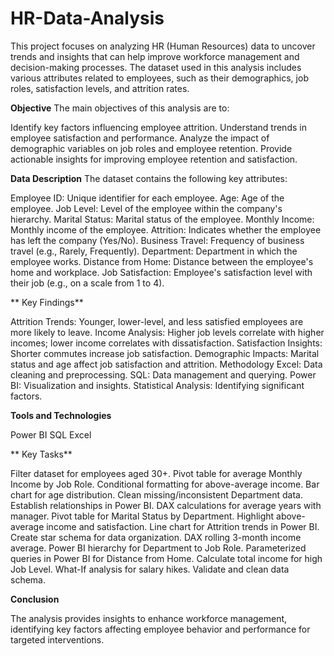 # HR-Data-Analysis

This project focuses on analyzing HR (Human Resources) data to uncover trends and insights that can help improve workforce management and decision-making processes. The dataset used in this analysis includes various attributes related to employees, such as their demographics, job roles, satisfaction levels, and attrition rates.

**Objective**
The main objectives of this analysis are to:

Identify key factors influencing employee attrition.
Understand trends in employee satisfaction and performance.
Analyze the impact of demographic variables on job roles and employee retention.
Provide actionable insights for improving employee retention and satisfaction.


**Data Description**
The dataset contains the following key attributes:

Employee ID: Unique identifier for each employee.
Age: Age of the employee.
Job Level: Level of the employee within the company's hierarchy.
Marital Status: Marital status of the employee.
Monthly Income: Monthly income of the employee.
Attrition: Indicates whether the employee has left the company (Yes/No).
Business Travel: Frequency of business travel (e.g., Rarely, Frequently).
Department: Department in which the employee works.
Distance from Home: Distance between the employee's home and workplace.
Job Satisfaction: Employee's satisfaction level with their job (e.g., on a scale from 1 to 4).

**
Key Findings**

Attrition Trends: Younger, lower-level, and less satisfied employees are more likely to leave.
Income Analysis: Higher job levels correlate with higher incomes; lower income correlates with dissatisfaction.
Satisfaction Insights: Shorter commutes increase job satisfaction.
Demographic Impacts: Marital status and age affect job satisfaction and attrition.
Methodology
Excel: Data cleaning and preprocessing.
SQL: Data management and querying.
Power BI: Visualization and insights.
Statistical Analysis: Identifying significant factors.

**Tools and Technologies**

Power BI
SQL
Excel

**
Key Tasks**

Filter dataset for employees aged 30+.
Pivot table for average Monthly Income by Job Role.
Conditional formatting for above-average income.
Bar chart for age distribution.
Clean missing/inconsistent Department data.
Establish relationships in Power BI.
DAX calculations for average years with manager.
Pivot table for Marital Status by Department.
Highlight above-average income and satisfaction.
Line chart for Attrition trends in Power BI.
Create star schema for data organization.
DAX rolling 3-month income average.
Power BI hierarchy for Department to Job Role.
Parameterized queries in Power BI for Distance from Home.
Calculate total income for high Job Level.
What-If analysis for salary hikes.
Validate and clean data schema.

**Conclusion**

The analysis provides insights to enhance workforce management, identifying key factors affecting employee behavior and performance for targeted interventions.
